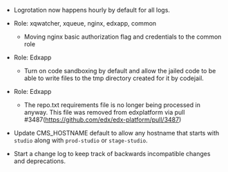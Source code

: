 - Logrotation now happens hourly by default for all logs.

- Role: xqwatcher, xqueue, nginx, edxapp, common
  - Moving nginx basic authorization flag and credentials to the common role

- Role: Edxapp
  - Turn on code sandboxing by default and allow the jailed code to be able to write
    files to the tmp directory created for it by codejail.

- Role: Edxapp
  - The repo.txt requirements file is no longer being processed in anyway.  This file was removed from edxplatform
    via pull #3487(https://github.com/edx/edx-platform/pull/3487)

- Update CMS_HOSTNAME default to allow any hostname that starts with `studio` along with `prod-studio` or `stage-studio`.

- Start a change log to keep track of backwards incompatible changes and deprecations.

